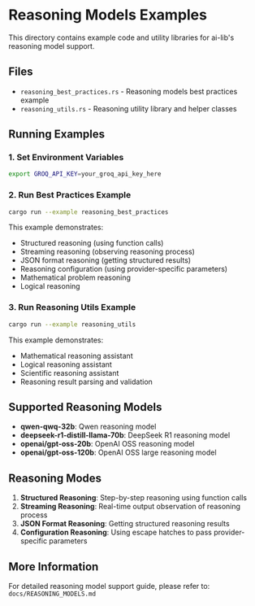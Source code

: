 # Reasoning Models Examples

This directory contains example code and utility libraries for ai-lib's reasoning model support.

## Files

- `reasoning_best_practices.rs` - Reasoning models best practices example
- `reasoning_utils.rs` - Reasoning utility library and helper classes

## Running Examples

### 1. Set Environment Variables

```bash
export GROQ_API_KEY=your_groq_api_key_here
```

### 2. Run Best Practices Example

```bash
cargo run --example reasoning_best_practices
```

This example demonstrates:
- Structured reasoning (using function calls)
- Streaming reasoning (observing reasoning process)
- JSON format reasoning (getting structured results)
- Reasoning configuration (using provider-specific parameters)
- Mathematical problem reasoning
- Logical reasoning

### 3. Run Reasoning Utils Example

```bash
cargo run --example reasoning_utils
```

This example demonstrates:
- Mathematical reasoning assistant
- Logical reasoning assistant
- Scientific reasoning assistant
- Reasoning result parsing and validation

## Supported Reasoning Models

- **qwen-qwq-32b**: Qwen reasoning model
- **deepseek-r1-distill-llama-70b**: DeepSeek R1 reasoning model
- **openai/gpt-oss-20b**: OpenAI OSS reasoning model
- **openai/gpt-oss-120b**: OpenAI OSS large reasoning model

## Reasoning Modes

1. **Structured Reasoning**: Step-by-step reasoning using function calls
2. **Streaming Reasoning**: Real-time output observation of reasoning process
3. **JSON Format Reasoning**: Getting structured reasoning results
4. **Configuration Reasoning**: Using escape hatches to pass provider-specific parameters

## More Information

For detailed reasoning model support guide, please refer to: `docs/REASONING_MODELS.md`
